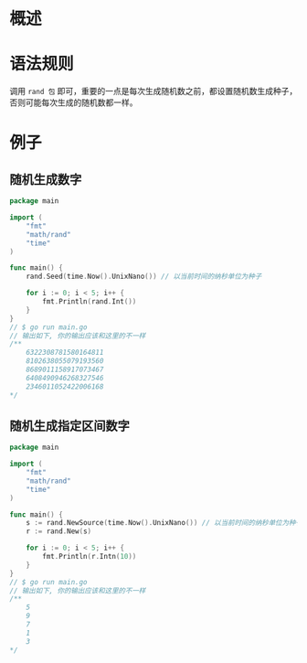 # 概述

# 语法规则
调用 `rand 包` 即可，重要的一点是每次生成随机数之前，都设置随机数生成种子，否则可能每次生成的随机数都一样。

# 例子

## 随机生成数字
```go
package main

import (
	"fmt"
	"math/rand"
	"time"
)

func main() {
	rand.Seed(time.Now().UnixNano()) // 以当前时间的纳秒单位为种子

	for i := 0; i < 5; i++ {
		fmt.Println(rand.Int())
	}
}
// $ go run main.go
// 输出如下, 你的输出应该和这里的不一样
/**
    6322308781580164811
    8102638055079193560
    8689011158917073467
    6408490946268327546
    2346011052422006168
*/
```

## 随机生成指定区间数字
```go
package main

import (
	"fmt"
	"math/rand"
	"time"
)

func main() {
	s := rand.NewSource(time.Now().UnixNano()) // 以当前时间的纳秒单位为种子
	r := rand.New(s)

	for i := 0; i < 5; i++ {
		fmt.Println(r.Intn(10))
	}
}
// $ go run main.go
// 输出如下, 你的输出应该和这里的不一样
/**
    5
    9
    7
    1
    3
*/
```